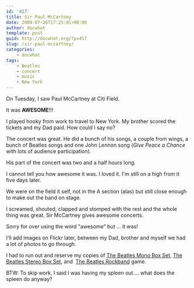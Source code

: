 ```yaml
---
id: '417'
title: Sir Paul McCartney
date: 2009-07-26T17:25:01+00:00
author: docwhat
template: post
guid: http://docwhat.org/?p=417
slug: /sir-paul-mccartney/
categories:
    - docwhat
tags:
    - Beatles
    - concert
    - music
    - New York
---
```


On Tuesday, I saw Paul McCartney at Citi Field.

It was <strong>AWESOME</strong>!!!

I played hooky from work to travel to New York. My brother scored the tickets
and my Dad paid. How could I say no?

The concert was great. He did a bunch of his songs, a couple from wings, a
bunch of Beatles songs and one John Lennon song (<em>Give Peace a Chance</em>
with lots of audience participation).

His part of the concert was two and a half hours long.

I cannot tell you how awesome it was. I loved it. I'm still on a high from it
five days later.

We were on the field it self, not in the A section (alas) but still close
enough to make out the band on stage.

I screamed, shouted, clapped and stomped with the rest and the whole thing was
great. Sir McCartney gives awesome concerts.

Sorry for over using the word "awesome" but ... it was!

I'll add images on Flickr later, between my Dad, brother and myself we had a
lot of photos to go through.

I had to run out and reserve my copies
of <a name="evtst|a|B002BSHXJA" href="http://www.amazon.com/Beatles-Mono-Box-Set/dp/B002BSHXJA%3FSubscriptionId%3D02E5W5871AJF7PMMMS82%26tag%3Dws%26linkCode%3Dxm2%26camp%3D2025%26creative%3D165953%26creativeASIN%3DB002BSHXJA">The
Beatles Mono Box Set</a>,
<a name="evtst|a|B002BSHWUU" href="http://www.amazon.com/Beatles-Stereo-Box-Set/dp/B002BSHWUU%3FSubscriptionId%3D02E5W5871AJF7PMMMS82%26tag%3Dws%26linkCode%3Dxm2%26camp%3D2025%26creative%3D165953%26creativeASIN%3DB002BSHWUU">The
Beatles Stereo Box Set</a>,
and  <a href="http://www.thebeatlesrockband.com/">The Beatles Rockband</a>
game.

BTW: To skip work, I said I was having my spleen out.... what does the spleen
do anyway?
